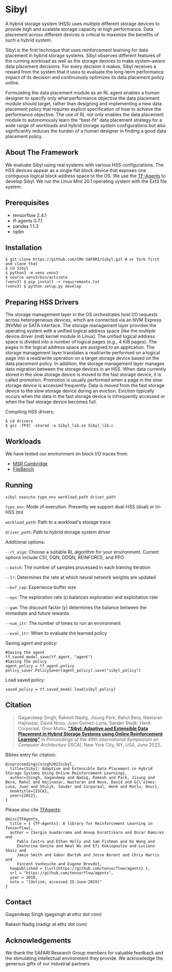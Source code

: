 # Sibyl

A hybrid storage system (HSS) uses multiple different storage devices to provide high and scalable storage capacity at high performance. Data placement across different devices is critical to maximize the benefits of such a hybrid system. 

Sibyl is the first technique that uses reinforcement learning for data placement in hybrid storage systems. Sibyl observes different features of the running workload as well as the storage devices to make system-aware data placement decisions. For every decision it makes, Sibyl receives a reward from the system that it uses to evaluate the long-term performance impact of its decision and continuously optimizes its data placement policy online.

Formulating the data placement module as an RL agent enables a human designer to specify only what performance objective the data placement module should target, rather than designing and implementing a new data placement policy that requires explicit specification of how to achieve the performance objective. The use of RL not only enables the data placement module to autonomously learn the “best-fit” data placement strategy for a wide range of workloads and hybrid storage system configurations but also significantly reduces the burden of a human designer in finding a good data placement policy.

## About The Framework
We evaluate Sibyl using real systems with various HSS configurations. The HSS devices appear as a single flat block device that exposes one contiguous logical block address space to the OS. We use the [TF-Agents](https://github.com/tensorflow/agents) to develop Sibyl. We run the Linux Mint 20.1 operating system with the  Ext3 file system.

## Prerequisites
* tensorflow 2.4.1
* tf-agents 0.7.1
* pandas 1.1.3
* tqdm

## Installation
```
$ git clone https://github.com/CMU-SAFARI/Sibyl.git # or fork first and clone that
$ cd Sibyl
$ python3 -m venv venv3
$ source venv3/bin/activate
(venv3) $ pip install -r requirements.txt
(venv3) $ python setup.py develop
```

## Preparing HSS Drivers
The storage management layer in the OS orchestrates host I/O requests across heterogeneous devices, which are connected via an NVM Express (NVMe) or SATA interface. The storage management layer provides the operating system with a unified logical address space (like the multiple device driver (md) kernel module in Linux). The unified logical address space is divided into a number of logical pages (e.g., 4 KiB pages). The pages in the logical address space are assigned to an application. The storage management layer translates a read/write performed on a logical page into a read/write operation on a target storage device based on the data placement policy. In addition, the storage management layer manages data migration between the storage devices in an HSS. When data currently stored in the slow storage device is moved to the fast storage device, it is called promotion. Promotion is usually performed when a page in the slow storage device is accessed frequently. Data is moved from the fast storage device to the slow storage device during an eviction. Eviction typically occurs when the data in the fast storage device is infrequently accessed or when the fast storage device becomes full.

Compiling HSS drivers:

```
$ cd drivers
$ gcc -fPIC -shared -o Sibyl_lib.so Sibyl_lib.c
```
## Workloads
We have tested our environment on block I/O traces from:

* [MSR Cambridge](http://iotta.snia.org/traces/block-io/388) 
* [FileBench](https://github.com/filebench/filebench)


## Running
```
sibyl execute type_env workload_path driver_path
```
`type_env`: Mode of execution. Presently we support dual-HSS (dual) or tri-HSS (tri)

`workload_path`: Path to a workload's storage trace

`driver_path`: Path to hybrid storage system driver

Additional options: 

`--rl_algo`: Choose a suitable RL algorithm for your environment. Current options include C51, DQN, DDQN, REINFORCE, and PPO

`--batch`: The number of
samples processed in each training iteration

`--lr`:  Determines the rate at
which neural network weights are updated

`--buf_cap`: Experience buffer size

`--eps`: The exploration rate (𝜖) balances exploration and exploitation rate

`--gam`: The discount factor (𝛾) determines the balance between the immediate and future
rewards

`--num_itr`: The number of times to run an environment

`--eval_itr`: When to evaluate the learned policy

Saving agent and policy:

```
#Saving the agent
tf.saved_model.save(tf_agent, "agent")
#Saving the policy
agent_policy = tf_agent.policy
policy_saver.PolicySaver(agent_policy).save("sibyl_policy")
```

Load saved policy:

```
saved_policy = tf.saved_model.load(sibyl_policy)
```
## Citation
>Gagandeep Singh, Rakesh Nadig, Jisung Park, Rahul Bera, Nastaran Hajinazar, David Novo; Juan Gomez-Luna, Sander Stuijk, Henk Corporaal, Onur Mutlu.
[**"Sibyl: Adaptive and Extensible Data Placement in Hybrid Storage Systems using Online Reinforcement Learning"**](https://people.inf.ethz.ch/omutlu/pub/Sibyl_RL-based-data-placement-in-hybrid-storage-systems_isca22.pdf)
In _Proceedings of the 49th International Symposium on Computer Architecture (ISCA),_ New York City, NY, USA, June 2022.

Bibtex entry for citation:

```
@inproceedings{singh2022sibyl,
  title={Sibyl: Adaptive and Extensible Data Placement in Hybrid Storage Systems Using Online Reinforcement Learning},
  author={Singh, Gagandeep and Nadig, Rakesh and Park, Jisung and Bera, Rahul and Hajinazar, Nastaran and Novo, David and G{\'o}mez-Luna, Juan and Stuijk, Sander and Corporaal, Henk and Mutlu, Onur},
  booktitle={ISCA},
  year={2022},
}
```

Please also cite [TFAgents](https://github.com/tensorflow/agents):

```
@misc{TFAgents,
  title = { {TF-Agents}: A library for Reinforcement Learning in TensorFlow},
  author = {Sergio Guadarrama and Anoop Korattikara and Oscar Ramirez and
     Pablo Castro and Ethan Holly and Sam Fishman and Ke Wang and
     Ekaterina Gonina and Neal Wu and Efi Kokiopoulou and Luciano Sbaiz and
     Jamie Smith and Gábor Bartók and Jesse Berent and Chris Harris and
     Vincent Vanhoucke and Eugene Brevdo},
  howpublished = {\url{https://github.com/tensorflow/agents} },
  url = "https://github.com/tensorflow/agents",
  year = 2018,
  note = "[Online; accessed 25-June-2019]"
}
```
## Contact
Gagandeep Singh (gagsingh at ethz dot com)

Rakesh Nadig (nadigr at ethz dot com)

## Acknowledgements
We thank the SAFARI Research Group members for valuable feedback and the stimulating intellectual environment they provide. We acknowledge the generous gifts of our industrial partners.

